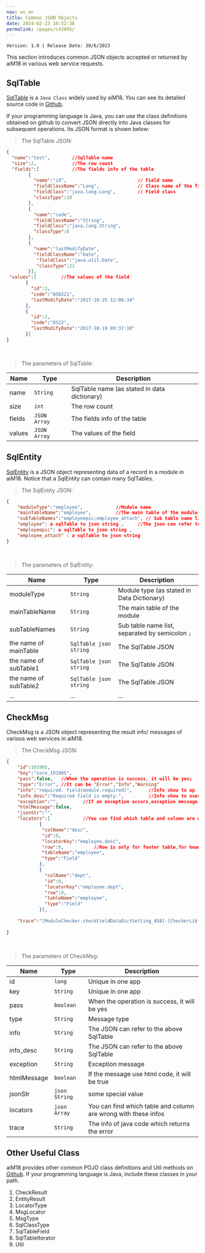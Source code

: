```yaml
---
nav: ws_en
title: Common JSON Objects
date: 2024-02-23 16:52:38
permalink: /pages/c42005/
---
```


`Version: 1.0 | Release Date: 30/6/2023`

This section introduces common JSON objects accepted or returned by aiM18 in various web service requests.

## SqlTable

[SqlTable](/pages/7488ac/#sqltable) is a `Java Class` widely used by aiM18. You can see its detailed source code in [Github](https://github.com/m18ce01/M18-SDK).  

If your programming language is Java, you can use the class definitions obtained on github to convert JSON directly into Java classes for subsequent operations. Its JSON format is shown below:

> The SqlTable JSON:

```json
{
  "name":"test",		//SqlTable name
  "size":2, 			//The row count
  "fields":[			//The fields info of the table 
		{
          "name":"id",							// Field name
          "fieldClassName":"Long", 				// Class name of the field
          "fieldClass":"java.lang.Long",		// Field class
          "classType":10
        },
    	{
          "name":"code",
          "fieldClassName":"String",
          "fieldClass":"java.lang.String",
          "classType":0
        },
    	{ 
          "name":"lastModifyDate",
          "fieldClassName":"Date",
           "fieldClass":"java.util.Date",
           "classType":21
        }],
 "values":[			//The values of the field
       {
         "id":3,
         "code":"AS0221",
         "lastModifyDate":"2017-10-25 12:06:34"
       },					
       {
         "id":2,
         "code":"DS22",
         "lastModifyDate":"2017-10-19 09:37:10"
       }]
}
```

<br/>

> The parameters of SqlTable:

| Name   | Type         | Description                              |
| ------ | ------------ | ---------------------------------------- |
| name   | `String`     | SqlTable name (as stated in data dictionary) |
| size   | `int`        | The row count                            |
| fields | `JSON Array` | The fields info of the table             |
| values | `JSON Array` | The values of the field                  |



## SqlEntity

[SqlEntity](/pages/7488ac/#sqlentity) is a JSON object representing data of a record in a module in aiM18. Notice that a SqlEntity can contain many SqlTables.

> The SqlEntity JSON:

```json
{
	"moduleType":"employee",			//Module name
	"mainTableName":"employee",			//The main table of the module
	"subTableNames":"employeepic;employee_attach", // Sub table name list,separate by ";"
	"employee": a sqlTable to json string ,		//The json can refer to the above sqltable
    "employeepic": a sqlTable to json string ,
	"employee_attach" : a sqlTable to json string 
}
```

<br/>

> The parameters of SqlEntity:

| Name                  | Type                   | Description                              |
| --------------------- | ---------------------- | ---------------------------------------- |
| moduleType            | `String`               | Module type (as stated in Data Dictionary) |
| mainTableName         | `String`               | The main table of the module             |
| subTableNames         | `String`               | Sub table name list, separated by semicolon `;` |
| the name of mainTable | `SqlTable json string` | The SqlTable JSON                        |
| the name of subTable1 | `SqlTable json string` | The SqlTable JSON                        |
| the name of subTable2 | `SqlTable json string` | The SqlTable JSON                        |
| ...                   | ...                    | ...                                      |



## CheckMsg

CheckMsg is a JSON object representing the result info/ messages of various web services in aiM18.

> The CheckMsg JSON:

```json
{
    "id":101905,
   	"key":"core_101905",
  	"pass":false,	//When the operation is success, it will be yes;
 	"type":"Error",	//It can be "Error","Info","Warning"
    "info":"required. field(module.required)",		//Info show to ap
    "info_desc":"Required field is empty.",			//Info show to user
  	"exception":"",			//If an exception occurs,exception message will write here.
    "htmlMessage":false,	
    "jsonStr":"",
    "locators":[			//You can find which table and column are wrong with these infos;
            {				
             "colName":"desc",
             "id":0,
             "locatorKey":"employee.desc",
             "row":0,			//Row is only for footer table,for headerTable the row should 0
             "tableName":"employee",
             "type":"Field"
            },
    		{
              "colName":"dept",
              "id":0,
              "locatorKey":"employee.dept",
              "row":0,
              "tableName":"employee",
              "type":"Field"
            }],
   
    "trace":"[ModuleChecker.checkFieldDataDictSetting_458]-[CheckerLib.runChecker_225]-[CawEntityCurdAction.updateEntity_107]-[CawEntityInterceptor.logCall_42]-[view24.updateEntity_-1]"	//You can trace the error in java code with this info.
    
}
```

<br/>

> The parameters of CheckMsg:

| Name        | Type          | Description                              |
| ----------- | ------------- | ---------------------------------------- |
| id          | `long`        | Unique in one app                        |
| key         | `String`      | Unique in one app                        |
| pass        | `boolean`     | When the operation is success, it will be yes |
| type        | `String`      | Message type                             |
| info        | `String`      | The JSON can refer to the above SqlTable |
| info_desc   | `String`      | The JSON can refer to the above SqlTable |
| exception   | `String`      | Exception message                        |
| htmlMessage | `boolean`     | If the message use html code, it will be true |
| jsonStr     | `json String` | some special value                       |
| locators    | `json Array`  | You can find which table and column are wrong with these infos |
| trace       | `String`      | The info of java code which returns the error |

## Other Useful Class

aiM18 provides other common POJO class definitions and Util methods on [Github](https://github.com/m18ce01/M18-SDK). If your programming language is Java, include these classes in your path.

1. CheckResult
2. EntityResult
3. LocatorType
4. MsgLocator
5. MsgType
6. SqlClassType
7. SqlTableField
8. SqlTableIterator
9. Util
